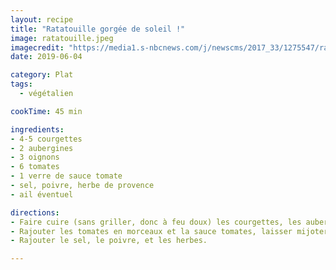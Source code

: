 ```yaml
---
layout: recipe
title: "Ratatouille gorgée de soleil !"
image: ratatouille.jpeg
imagecredit: "https://media1.s-nbcnews.com/j/newscms/2017_33/1275547/ratatouille-today-tease-170815_5107597557ae61b6e0e16e85dc993576.today-inline-large.jpg"
date: 2019-06-04

category: Plat
tags:
  - végétalien

cookTime: 45 min

ingredients:
- 4-5 courgettes
- 2 aubergines
- 3 oignons
- 6 tomates
- 1 verre de sauce tomate
- sel, poivre, herbe de provence
- ail éventuel

directions:
- Faire cuire (sans griller, donc à feu doux) les courgettes, les aubergines et les oignons en morceaux à la sauteuse avec de l'huile pendant environ 45 minutes.
- Rajouter les tomates en morceaux et la sauce tomates, laisser mijoter encore environ 15 minutes.
- Rajouter le sel, le poivre, et les herbes.

---
```

